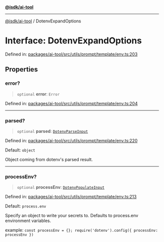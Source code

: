 [**@isdk/ai-tool**](../README.md)

***

[@isdk/ai-tool](../globals.md) / DotenvExpandOptions

# Interface: DotenvExpandOptions

Defined in: [packages/ai-tool/src/utils/prompt/template/env.ts:203](https://github.com/isdk/ai-tool.js/blob/c084189f913fb955b91b492de68bd07ce78f8c82/src/utils/prompt/template/env.ts#L203)

## Properties

### error?

> `optional` **error**: `Error`

Defined in: [packages/ai-tool/src/utils/prompt/template/env.ts:204](https://github.com/isdk/ai-tool.js/blob/c084189f913fb955b91b492de68bd07ce78f8c82/src/utils/prompt/template/env.ts#L204)

***

### parsed?

> `optional` **parsed**: [`DotenvParseInput`](DotenvParseInput.md)

Defined in: [packages/ai-tool/src/utils/prompt/template/env.ts:220](https://github.com/isdk/ai-tool.js/blob/c084189f913fb955b91b492de68bd07ce78f8c82/src/utils/prompt/template/env.ts#L220)

Default: `object`

Object coming from dotenv's parsed result.

***

### processEnv?

> `optional` **processEnv**: [`DotenvPopulateInput`](DotenvPopulateInput.md)

Defined in: [packages/ai-tool/src/utils/prompt/template/env.ts:213](https://github.com/isdk/ai-tool.js/blob/c084189f913fb955b91b492de68bd07ce78f8c82/src/utils/prompt/template/env.ts#L213)

Default: `process.env`

Specify an object to write your secrets to. Defaults to process.env environment variables.

example: `const processEnv = {}; require('dotenv').config({ processEnv: processEnv })`
